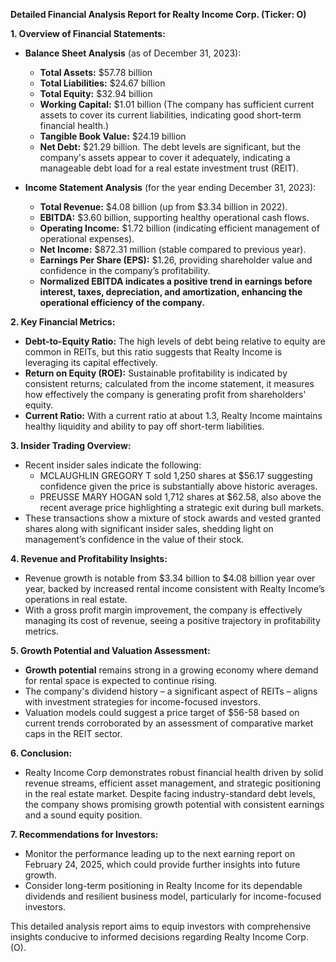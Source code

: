 **Detailed Financial Analysis Report for Realty Income Corp. (Ticker: O)**

**1. Overview of Financial Statements:**
- **Balance Sheet Analysis** (as of December 31, 2023):
   - **Total Assets:** $57.78 billion
   - **Total Liabilities:** $24.67 billion
   - **Total Equity:** $32.94 billion
   - **Working Capital:** $1.01 billion (The company has sufficient current assets to cover its current liabilities, indicating good short-term financial health.)
   - **Tangible Book Value:** $24.19 billion
   - **Net Debt:** $21.29 billion. The debt levels are significant, but the company's assets appear to cover it adequately, indicating a manageable debt load for a real estate investment trust (REIT).

- **Income Statement Analysis** (for the year ending December 31, 2023):
   - **Total Revenue:** $4.08 billion (up from $3.34 billion in 2022).
   - **EBITDA:** $3.60 billion, supporting healthy operational cash flows.
   - **Operating Income:** $1.72 billion (indicating efficient management of operational expenses).
   - **Net Income:** $872.31 million (stable compared to previous year).
   - **Earnings Per Share (EPS):** $1.26, providing shareholder value and confidence in the company’s profitability.
   - **Normalized EBITDA indicates a positive trend in earnings before interest, taxes, depreciation, and amortization, enhancing the operational efficiency of the company.**

**2. Key Financial Metrics:**
- **Debt-to-Equity Ratio:** The high levels of debt being relative to equity are common in REITs, but this ratio suggests that Realty Income is leveraging its capital effectively.
- **Return on Equity (ROE):** Sustainable profitability is indicated by consistent returns; calculated from the income statement, it measures how effectively the company is generating profit from shareholders' equity.
- **Current Ratio:** With a current ratio at about 1.3, Realty Income maintains healthy liquidity and ability to pay off short-term liabilities.

**3. Insider Trading Overview:**
   - Recent insider sales indicate the following:
     - MCLAUGHLIN GREGORY T sold 1,250 shares at $56.17 suggesting confidence given the price is substantially above historic averages.
     - PREUSSE MARY HOGAN sold 1,712 shares at $62.58, also above the recent average price highlighting a strategic exit during bull markets.
   - These transactions show a mixture of stock awards and vested granted shares along with significant insider sales, shedding light on management’s confidence in the value of their stock.

**4. Revenue and Profitability Insights:**
   - Revenue growth is notable from $3.34 billion to $4.08 billion year over year, backed by increased rental income consistent with Realty Income’s operations in real estate.
   - With a gross profit margin improvement, the company is effectively managing its cost of revenue, seeing a positive trajectory in profitability metrics.

**5. Growth Potential and Valuation Assessment:**
   - **Growth potential** remains strong in a growing economy where demand for rental space is expected to continue rising.
   - The company's dividend history – a significant aspect of REITs – aligns with investment strategies for income-focused investors.
   - Valuation models could suggest a price target of $56-58 based on current trends corroborated by an assessment of comparative market caps in the REIT sector.

**6. Conclusion:**
- Realty Income Corp demonstrates robust financial health driven by solid revenue streams, efficient asset management, and strategic positioning in the real estate market. Despite facing industry-standard debt levels, the company shows promising growth potential with consistent earnings and a sound equity position.
  
**7. Recommendations for Investors:**
- Monitor the performance leading up to the next earning report on February 24, 2025, which could provide further insights into future growth.
- Consider long-term positioning in Realty Income for its dependable dividends and resilient business model, particularly for income-focused investors.

This detailed analysis report aims to equip investors with comprehensive insights conducive to informed decisions regarding Realty Income Corp. (O).